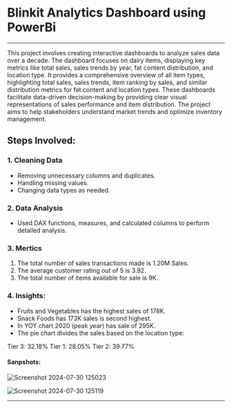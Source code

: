 # Blinkit Analytics Dashboard using PowerBi
-------------------------------------------------------------

This project involves creating interactive dashboards to analyze sales data over a decade. The dashboard focuses on dairy items, displaying key metrics like total sales, sales trends by year, fat content distribution, and location type. It provides a comprehensive overview of all item types, highlighting total sales, sales trends, item ranking by sales, and similar distribution metrics for fat content and location types. These dashboards facilitate data-driven decision-making by providing clear visual representations of sales performance and item distribution. The project aims to help stakeholders understand market trends and optimize inventory management.



## Steps Involved:
### 1. Cleaning Data
- Removing unnecessary columns and duplicates.
- Handling missing values.
- Changing data types as needed.

### 2. Data Analysis
- Used DAX functions, measures, and calculated columns to perform detailed analysis.

### 3. Mertics
1. The total number of sales transactions made is 1.20M Sales.
2. The average customer rating out of 5 is 3.92.
3. The total number of items available for sale is 9K.

### 4. Insights:
- Fruits and Vegetables has the highest sales of 178K.
- Snack Foods has 173K sales is second highest.
- In YOY chart 2020 (peak year) has sale of 295K.
- The pie chart divides the sales based on the location type:

 Tier 3: 32.18%
 Tier 1: 28.05%
 Tier 2: 39.77%


#### Sanpshots:
 
![Screenshot 2024-07-30 125023](https://github.com/user-attachments/assets/de2eeea8-757f-4130-9126-94ac8cbb8d04)

![Screenshot 2024-07-30 125119](https://github.com/user-attachments/assets/4c3225b9-4d78-49af-b1e3-4f5150f3a5cf)

----------------------------------------------------------------

